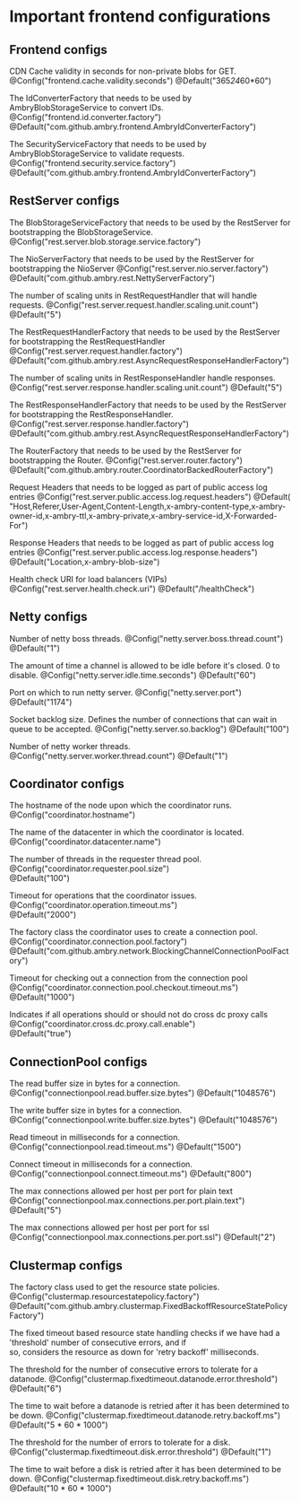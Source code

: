 # Important frontend configurations

## Frontend configs

  CDN Cache validity in seconds for non-private blobs for GET.
  @Config("frontend.cache.validity.seconds")
  @Default("365*24*60*60")
  
  The IdConverterFactory that needs to be used by AmbryBlobStorageService to convert IDs.
  @Config("frontend.id.converter.factory")
  @Default("com.github.ambry.frontend.AmbryIdConverterFactory")

  The SecurityServiceFactory that needs to be used by AmbryBlobStorageService to validate requests.
  @Config("frontend.security.service.factory")
  @Default("com.github.ambry.frontend.AmbryIdConverterFactory")

## RestServer configs

  The BlobStorageServiceFactory that needs to be used by the RestServer for bootstrapping the BlobStorageService.
  @Config("rest.server.blob.storage.service.factory")
  
  The NioServerFactory that needs to be used by the RestServer for bootstrapping the NioServer
  @Config("rest.server.nio.server.factory")
  @Default("com.github.ambry.rest.NettyServerFactory")
  
  The number of scaling units in RestRequestHandler that will handle requests.
  @Config("rest.server.request.handler.scaling.unit.count")
  @Default("5")
  
  The RestRequestHandlerFactory that needs to be used by the RestServer for bootstrapping the RestRequestHandler
  @Config("rest.server.request.handler.factory")
  @Default("com.github.ambry.rest.AsyncRequestResponseHandlerFactory")
  
  The number of scaling units in RestResponseHandler handle responses.
  @Config("rest.server.response.handler.scaling.unit.count")
  @Default("5")
  
  The RestResponseHandlerFactory that needs to be used by the RestServer for bootstrapping the RestResponseHandler.
  @Config("rest.server.response.handler.factory")
  @Default("com.github.ambry.rest.AsyncRequestResponseHandlerFactory")

  The RouterFactory that needs to be used by the RestServer for bootstrapping the Router.
  @Config("rest.server.router.factory")
  @Default("com.github.ambry.router.CoordinatorBackedRouterFactory")
 
  Request Headers that needs to be logged as part of public access log entries
  @Config("rest.server.public.access.log.request.headers")
  @Default(
      "Host,Referer,User-Agent,Content-Length,x-ambry-content-type,x-ambry-owner-id,x-ambry-ttl,x-ambry-private,x-ambry-service-id,X-Forwarded-For")
  
  Response Headers that needs to be logged as part of public access log entries
  @Config("rest.server.public.access.log.response.headers")
  @Default("Location,x-ambry-blob-size")
  
  Health check URI for load balancers (VIPs)
  @Config("rest.server.health.check.uri")
  @Default("/healthCheck")

## Netty configs

  Number of netty boss threads.
  @Config("netty.server.boss.thread.count")
  @Default("1")

  The amount of time a channel is allowed to be idle before it's closed. 0 to disable.
  @Config("netty.server.idle.time.seconds")
  @Default("60")
  
  Port on which to run netty server.
  @Config("netty.server.port")
  @Default("1174")
  
  Socket backlog size. Defines the number of connections that can wait in queue to be accepted.
  @Config("netty.server.so.backlog")
  @Default("100")
  
  Number of netty worker threads.
  @Config("netty.server.worker.thread.count")
  @Default("1")
  
## Coordinator configs

  The hostname of the node upon which the coordinator runs.  
  @Config("coordinator.hostname")

  The name of the datacenter in which the coordinator is located.  
  @Config("coordinator.datacenter.name")

  The number of threads in the requester thread pool.  
  @Config("coordinator.requester.pool.size")  
  @Default("100")  

  Timeout for operations that the coordinator issues.  
  @Config("coordinator.operation.timeout.ms")  
  @Default("2000")  

  The factory class the coordinator uses to create a connection pool.  
  @Config("coordinator.connection.pool.factory")  
  @Default("com.github.ambry.network.BlockingChannelConnectionPoolFactory")  

  Timeout for checking out a connection from the connection pool
  @Config("coordinator.connection.pool.checkout.timeout.ms")  
  @Default("1000")  

  Indicates if all operations should or should not do cross dc proxy calls  
  @Config("coordinator.cross.dc.proxy.call.enable")  
  @Default("true")  

## ConnectionPool configs

  The read buffer size in bytes for a connection.
  @Config("connectionpool.read.buffer.size.bytes")
  @Default("1048576")
  
  The write buffer size in bytes for a connection.
  @Config("connectionpool.write.buffer.size.bytes")
  @Default("1048576")
  
  Read timeout in milliseconds for a connection.
  @Config("connectionpool.read.timeout.ms")
  @Default("1500")
  
  Connect timeout in milliseconds for a connection.
  @Config("connectionpool.connect.timeout.ms")
  @Default("800")
  
  The max connections allowed per host per port for plain text
  @Config("connectionpool.max.connections.per.port.plain.text")
  @Default("5")
  
  The max connections allowed per host per port for ssl
  @Config("connectionpool.max.connections.per.port.ssl")
  @Default("2")
  
## Clustermap configs

  The factory class used to get the resource state policies.
  @Config("clustermap.resourcestatepolicy.factory")
  @Default("com.github.ambry.clustermap.FixedBackoffResourceStatePolicyFactory")
  
  The fixed timeout based resource state handling checks if we have had a 'threshold' number of consecutive errors, and if  
  so, considers the resource as down for 'retry backoff' milliseconds.

  The threshold for the number of consecutive errors to tolerate for a datanode.
  @Config("clustermap.fixedtimeout.datanode.error.threshold")
  @Default("6")
  
  The time to wait before a datanode is retried after it has been determined to be down.
  @Config("clustermap.fixedtimeout.datanode.retry.backoff.ms")
  @Default("5 * 60 * 1000")
  
  The threshold for the number of errors to tolerate for a disk.
  @Config("clustermap.fixedtimeout.disk.error.threshold")
  @Default("1")
  
  The time to wait before a disk is retried after it has been determined to be down.
  @Config("clustermap.fixedtimeout.disk.retry.backoff.ms")
  @Default("10 * 60 * 1000")